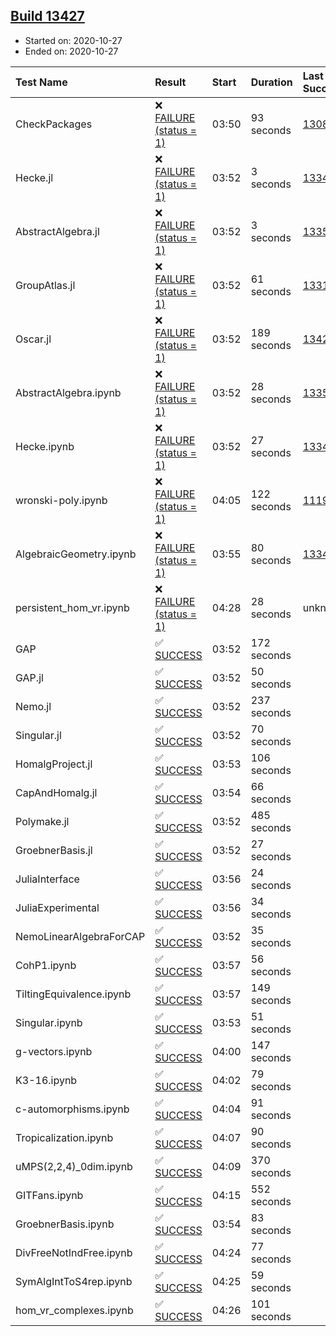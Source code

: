 ## [Build 13427](https://oscarci.mathematik.uni-kl.de/job/oscar/13427/)

* Started on: 2020-10-27
* Ended on: 2020-10-27

| Test Name    | Result | Start | Duration | Last Success | First Failure |
|:-------------|:-------|:------|:---------|:-------------|:--------------|
| CheckPackages | ❌ [FAILURE (status = 1)](https://oscarci.mathematik.uni-kl.de/job/oscar/13427/artifact/logs/build-13427/CheckPackages.log) | 03:50 | 93 seconds | [13085](https://oscarci.mathematik.uni-kl.de/job/oscar/13085/) | [13086](https://oscarci.mathematik.uni-kl.de/job/oscar/13086/) |
| Hecke.jl | ❌ [FAILURE (status = 1)](https://oscarci.mathematik.uni-kl.de/job/oscar/13427/artifact/logs/build-13427/Hecke.jl.log) | 03:52 | 3 seconds | [13341](https://oscarci.mathematik.uni-kl.de/job/oscar/13341/) | [13342](https://oscarci.mathematik.uni-kl.de/job/oscar/13342/) |
| AbstractAlgebra.jl | ❌ [FAILURE (status = 1)](https://oscarci.mathematik.uni-kl.de/job/oscar/13427/artifact/logs/build-13427/AbstractAlgebra.jl.log) | 03:52 | 3 seconds | [13355](https://oscarci.mathematik.uni-kl.de/job/oscar/13355/) | [13356](https://oscarci.mathematik.uni-kl.de/job/oscar/13356/) |
| GroupAtlas.jl | ❌ [FAILURE (status = 1)](https://oscarci.mathematik.uni-kl.de/job/oscar/13427/artifact/logs/build-13427/GroupAtlas.jl.log) | 03:52 | 61 seconds | [13311](https://oscarci.mathematik.uni-kl.de/job/oscar/13311/) | [13312](https://oscarci.mathematik.uni-kl.de/job/oscar/13312/) |
| Oscar.jl | ❌ [FAILURE (status = 1)](https://oscarci.mathematik.uni-kl.de/job/oscar/13427/artifact/logs/build-13427/Oscar.jl.log) | 03:52 | 189 seconds | [13425](https://oscarci.mathematik.uni-kl.de/job/oscar/13425/) | [13426](https://oscarci.mathematik.uni-kl.de/job/oscar/13426/) |
| AbstractAlgebra.ipynb | ❌ [FAILURE (status = 1)](https://oscarci.mathematik.uni-kl.de/job/oscar/13427/artifact/logs/build-13427/AbstractAlgebra.ipynb.log) | 03:52 | 28 seconds | [13355](https://oscarci.mathematik.uni-kl.de/job/oscar/13355/) | [13356](https://oscarci.mathematik.uni-kl.de/job/oscar/13356/) |
| Hecke.ipynb | ❌ [FAILURE (status = 1)](https://oscarci.mathematik.uni-kl.de/job/oscar/13427/artifact/logs/build-13427/Hecke.ipynb.log) | 03:52 | 27 seconds | [13341](https://oscarci.mathematik.uni-kl.de/job/oscar/13341/) | [13342](https://oscarci.mathematik.uni-kl.de/job/oscar/13342/) |
| wronski-poly.ipynb | ❌ [FAILURE (status = 1)](https://oscarci.mathematik.uni-kl.de/job/oscar/13427/artifact/logs/build-13427/wronski-poly.ipynb.log) | 04:05 | 122 seconds | [11192](https://oscarci.mathematik.uni-kl.de/job/oscar/11192/) | [11193](https://oscarci.mathematik.uni-kl.de/job/oscar/11193/) |
| AlgebraicGeometry.ipynb | ❌ [FAILURE (status = 1)](https://oscarci.mathematik.uni-kl.de/job/oscar/13427/artifact/logs/build-13427/AlgebraicGeometry.ipynb.log) | 03:55 | 80 seconds | [13341](https://oscarci.mathematik.uni-kl.de/job/oscar/13341/) | [13342](https://oscarci.mathematik.uni-kl.de/job/oscar/13342/) |
| persistent_hom_vr.ipynb | ❌ [FAILURE (status = 1)](https://oscarci.mathematik.uni-kl.de/job/oscar/13427/artifact/logs/build-13427/persistent_hom_vr.ipynb.log) | 04:28 | 28 seconds | unknown | unknown |
| GAP | ✅ [SUCCESS](https://oscarci.mathematik.uni-kl.de/job/oscar/13427/artifact/logs/build-13427/GAP.log) | 03:52 | 172 seconds |  |  |
| GAP.jl | ✅ [SUCCESS](https://oscarci.mathematik.uni-kl.de/job/oscar/13427/artifact/logs/build-13427/GAP.jl.log) | 03:52 | 50 seconds |  |  |
| Nemo.jl | ✅ [SUCCESS](https://oscarci.mathematik.uni-kl.de/job/oscar/13427/artifact/logs/build-13427/Nemo.jl.log) | 03:52 | 237 seconds |  |  |
| Singular.jl | ✅ [SUCCESS](https://oscarci.mathematik.uni-kl.de/job/oscar/13427/artifact/logs/build-13427/Singular.jl.log) | 03:52 | 70 seconds |  |  |
| HomalgProject.jl | ✅ [SUCCESS](https://oscarci.mathematik.uni-kl.de/job/oscar/13427/artifact/logs/build-13427/HomalgProject.jl.log) | 03:53 | 106 seconds |  |  |
| CapAndHomalg.jl | ✅ [SUCCESS](https://oscarci.mathematik.uni-kl.de/job/oscar/13427/artifact/logs/build-13427/CapAndHomalg.jl.log) | 03:54 | 66 seconds |  |  |
| Polymake.jl | ✅ [SUCCESS](https://oscarci.mathematik.uni-kl.de/job/oscar/13427/artifact/logs/build-13427/Polymake.jl.log) | 03:52 | 485 seconds |  |  |
| GroebnerBasis.jl | ✅ [SUCCESS](https://oscarci.mathematik.uni-kl.de/job/oscar/13427/artifact/logs/build-13427/GroebnerBasis.jl.log) | 03:52 | 27 seconds |  |  |
| JuliaInterface | ✅ [SUCCESS](https://oscarci.mathematik.uni-kl.de/job/oscar/13427/artifact/logs/build-13427/JuliaInterface.log) | 03:56 | 24 seconds |  |  |
| JuliaExperimental | ✅ [SUCCESS](https://oscarci.mathematik.uni-kl.de/job/oscar/13427/artifact/logs/build-13427/JuliaExperimental.log) | 03:56 | 34 seconds |  |  |
| NemoLinearAlgebraForCAP | ✅ [SUCCESS](https://oscarci.mathematik.uni-kl.de/job/oscar/13427/artifact/logs/build-13427/NemoLinearAlgebraForCAP.log) | 03:52 | 35 seconds |  |  |
| CohP1.ipynb | ✅ [SUCCESS](https://oscarci.mathematik.uni-kl.de/job/oscar/13427/artifact/logs/build-13427/CohP1.ipynb.log) | 03:57 | 56 seconds |  |  |
| TiltingEquivalence.ipynb | ✅ [SUCCESS](https://oscarci.mathematik.uni-kl.de/job/oscar/13427/artifact/logs/build-13427/TiltingEquivalence.ipynb.log) | 03:57 | 149 seconds |  |  |
| Singular.ipynb | ✅ [SUCCESS](https://oscarci.mathematik.uni-kl.de/job/oscar/13427/artifact/logs/build-13427/Singular.ipynb.log) | 03:53 | 51 seconds |  |  |
| g-vectors.ipynb | ✅ [SUCCESS](https://oscarci.mathematik.uni-kl.de/job/oscar/13427/artifact/logs/build-13427/g-vectors.ipynb.log) | 04:00 | 147 seconds |  |  |
| K3-16.ipynb | ✅ [SUCCESS](https://oscarci.mathematik.uni-kl.de/job/oscar/13427/artifact/logs/build-13427/K3-16.ipynb.log) | 04:02 | 79 seconds |  |  |
| c-automorphisms.ipynb | ✅ [SUCCESS](https://oscarci.mathematik.uni-kl.de/job/oscar/13427/artifact/logs/build-13427/c-automorphisms.ipynb.log) | 04:04 | 91 seconds |  |  |
| Tropicalization.ipynb | ✅ [SUCCESS](https://oscarci.mathematik.uni-kl.de/job/oscar/13427/artifact/logs/build-13427/Tropicalization.ipynb.log) | 04:07 | 90 seconds |  |  |
| uMPS(2,2,4)_0dim.ipynb | ✅ [SUCCESS](https://oscarci.mathematik.uni-kl.de/job/oscar/13427/artifact/logs/build-13427/uMPS-2-2-4-_0dim.ipynb.log) | 04:09 | 370 seconds |  |  |
| GITFans.ipynb | ✅ [SUCCESS](https://oscarci.mathematik.uni-kl.de/job/oscar/13427/artifact/logs/build-13427/GITFans.ipynb.log) | 04:15 | 552 seconds |  |  |
| GroebnerBasis.ipynb | ✅ [SUCCESS](https://oscarci.mathematik.uni-kl.de/job/oscar/13427/artifact/logs/build-13427/GroebnerBasis.ipynb.log) | 03:54 | 83 seconds |  |  |
| DivFreeNotIndFree.ipynb | ✅ [SUCCESS](https://oscarci.mathematik.uni-kl.de/job/oscar/13427/artifact/logs/build-13427/DivFreeNotIndFree.ipynb.log) | 04:24 | 77 seconds |  |  |
| SymAlgIntToS4rep.ipynb | ✅ [SUCCESS](https://oscarci.mathematik.uni-kl.de/job/oscar/13427/artifact/logs/build-13427/SymAlgIntToS4rep.ipynb.log) | 04:25 | 59 seconds |  |  |
| hom_vr_complexes.ipynb | ✅ [SUCCESS](https://oscarci.mathematik.uni-kl.de/job/oscar/13427/artifact/logs/build-13427/hom_vr_complexes.ipynb.log) | 04:26 | 101 seconds |  |  |
